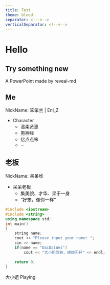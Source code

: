 ```yaml
---
title: Test
theme: blood
separator: <!--s-->
verticalSeparator: <!--v-->
---
```

# Hello

## Try something new

A PowerPoint made by reveal-md

<!--s-->

## Me

NickName: 笨笨兰 | Enl_Z

<!--v-->

* Character
  * 温柔贤惠
  * 男神经
  * 亿点点笨
  * ···

<!--s-->
<!-- .slide: data-background="./gif/呆呆维1.gif" -->

## 老板

NickName: 呆呆维

<!--v-->
<!-- .slide: data-background="./gif/呆呆维2.gif" -->

* 呆呆老板
  * 集美貌、才华、呆于一身
  * “好笨，像你一样”

```cpp [9|10]
#include <iostream>
#include <string>
using namespace std;
int main()
{
    string name;
    cout << "Please input your name: ";
    cin >> name;
    if(name == "DaiDaiWei")
        cout << "大小姐驾到，统统闪开" << endl;
    
    return 0;
}
```
<!--v-->
<!-- .slide: data-background="./gif/呆呆维3.gif" -->

大小姐 Playing